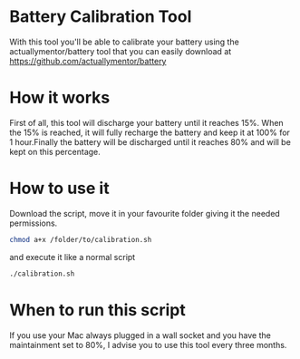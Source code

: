 # Battery Calibration Tool
With this tool you'll be able to calibrate your battery using the actuallymentor/battery tool that you can easily download at https://github.com/actuallymentor/battery

# How it works
First of all, this tool will discharge your battery until it reaches 15%.
When the 15% is reached, it will fully recharge the battery and keep it at 100% for 1 hour.Finally the battery will be discharged until it reaches 80% and will be kept on this percentage.

# How to use it
Download the script, move it in your favourite folder giving it the needed permissions.

```bash
chmod a+x /folder/to/calibration.sh
```
and execute it like a normal script

```bash
./calibration.sh
```

# When to run this script
If you use your Mac always plugged in a wall socket and you have the maintainment set to 80%, I advise you to use this tool every three months.
